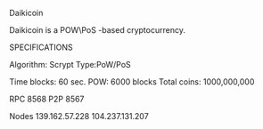 
Daikicoin

Daikicoin is a POW\PoS -based cryptocurrency.

SPECIFICATIONS


Algorithm: Scrypt
Type:PoW/PoS

Time blocks: 60 sec.
POW: 6000 blocks
Total coins: 1000,000,000


RPC 8568 
P2P 8567


Nodes
139.162.57.228
104.237.131.207


